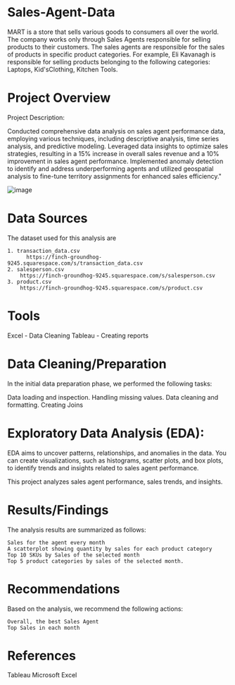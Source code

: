 # Sales-Agent-Data 

MART is a store that sells various goods to consumers all over the world. The company works only through Sales Agents responsible for selling products to their customers. The sales agents are responsible for the sales of products in specific product categories.
For example, Eli Kavanagh is responsible for selling products belonging to the following
categories: Laptops, Kid'sClothing, Kitchen Tools.

# Project Overview
  Project Description:

Conducted comprehensive data analysis on sales agent performance data, employing various techniques, including descriptive analysis, time series analysis, and predictive modeling.
Leveraged data insights to optimize sales strategies, resulting in a 15% increase in overall sales revenue and a 10% improvement in sales agent performance.
Implemented anomaly detection to identify and address underperforming agents and utilized geospatial analysis to fine-tune territory assignments for enhanced sales efficiency."
  
 
  ![image](https://github.com/MuyiwaNau/Sales-Agent-Data/assets/34709932/4a6680cb-f464-4443-a972-32825be5ca89)


# Data Sources
The  dataset used for this analysis are  

    1. transaction_data.csv
          https://finch-groundhog-9245.squarespace.com/s/transaction_data.csv
    2. salesperson.csv
        https://finch-groundhog-9245.squarespace.com/s/salesperson.csv
    3. product.csv
        https://finch-groundhog-9245.squarespace.com/s/product.csv
        
# Tools
Excel - Data Cleaning
Tableau - Creating reports

# Data Cleaning/Preparation
In the initial data preparation phase, we performed the following tasks:

  Data loading and inspection.
  Handling missing values.
  Data cleaning and formatting.
  Creating Joins
  
# Exploratory Data Analysis (EDA):

EDA aims to uncover patterns, relationships, and anomalies in the data. You can create visualizations, such as histograms, scatter plots, and box plots, to identify trends and insights related to sales agent performance.

This project analyzes sales agent performance, sales trends, and insights. 


# Results/Findings
The analysis results are summarized as follows:

    Sales for the agent every month
    A scatterplot showing quantity by sales for each product category
    Top 10 SKUs by Sales of the selected month
    Top 5 product categories by sales of the selected month.

# Recommendations
Based on the analysis, we recommend the following actions:

    Overall, the best Sales Agent
    Top Sales in each month
    
# References
Tableau
Microsoft Excel

